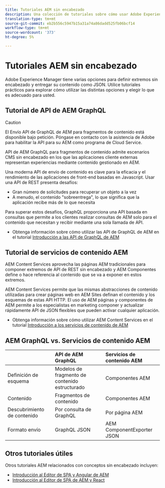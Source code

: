 ```yaml
---
title: Tutoriales AEM sin encabezado
description: Una colección de tutoriales sobre cómo usar Adobe Experience Manager como un CMS sin cabeza.
translation-type: tm+mt
source-git-commit: eb2b556c5947b15a31a74a86dadd525fb06bcf14
workflow-type: tm+mt
source-wordcount: '373'
ht-degree: 5%

---
```



# Tutoriales AEM sin encabezado

Adobe Experience Manager tiene varias opciones para definir extremos sin encabezado y entregar su contenido como JSON. Utilice tutoriales prácticos para explorar cómo utilizar las distintas opciones y elegir lo que es adecuado para usted.

## Tutorial de API de AEM GraphQL

>[!CAUTION]
>
> El Envío API de GraphQL de AEM para fragmentos de contenido está disponible bajo petición.
> Póngase en contacto con la asistencia de Adobe para habilitar la API para su AEM como programa de Cloud Service.

API de AEM GraphQL para fragmentos de contenido
admite escenarios CMS sin encabezado en los que las aplicaciones cliente externas representan experiencias mediante contenido gestionado en AEM.

Una moderna API de envío de contenido es clave para la eficacia y el rendimiento de las aplicaciones de front-end basadas en Javascript. Usar una API de REST presenta desafíos:

* Gran número de solicitudes para recuperar un objeto a la vez
* A menudo, el contenido &quot;sobreentrega&quot;, lo que significa que la aplicación recibe más de lo que necesita

Para superar estos desafíos, GraphQL proporciona una API basada en consultas que permite a los clientes realizar consultas de AEM solo para el contenido que necesitan y recibir mediante una sola llamada de API.

* Obtenga información sobre cómo utilizar las API de GraphQL de AEM en el tutorial [Introducción a las API de GraphQL de AEM](./graphql/overview.md)

## Tutorial de servicios de contenido AEM

AEM Content Services aprovecha las páginas AEM tradicionales para componer extremos de API de REST sin encabezado y AEM Componentes define o hace referencia al contenido que se va a exponer en estos extremos.

AEM Content Services permite que las mismas abstracciones de contenido utilizadas para crear páginas web en AEM Sites definan el contenido y los esquemas de estas API HTTP. El uso de AEM páginas y componentes de AEM permite a los especialistas en marketing componer y actualizar rápidamente API de JSON flexibles que pueden activar cualquier aplicación.

* Obtenga información sobre cómo utilizar AEM Content Services en el tutorial [Introducción a los servicios de contenido de AEM](./content-services/overview.md)

## AEM GraphQL vs. Servicios de contenido AEM

|  | API de AEM GraphQL | Servicios de contenido AEM |
|--------------------------------|:-----------------|:---------------------|
| Definición de esquema | Modelos de fragmento de contenido estructurado | Componentes AEM |
| Contenido | Fragmentos de contenido | Componentes AEM |
| Descubrimiento de contenido | Por consulta de GraphQL | Por página AEM |
| Formato envío | GraphQL JSON | AEM ComponentExporter JSON |

## Otros tutoriales útiles

Otros tutoriales AEM relacionados con conceptos sin encabezado incluyen:

* [Introducción al Editor de SPA y Angular de AEM](https://experienceleague.adobe.com/docs/experience-manager-learn/spa-angular-tutorial/overview.html)
* [Introducción al Editor de SPA de AEM y React](https://experienceleague.adobe.com/docs/experience-manager-learn/spa-react-tutorial/overview.html)